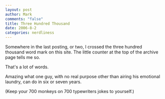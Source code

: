 ```yaml
--- 
layout: post
author: Mark
comments: "false"
title: Three Hundred Thousand
date: 2006-8-2
categories: nerdliness
---
```

Somewhere in the last posting, or two, I crossed the three hundred thousand word mark on this site. The little counter at the top of the archive page tells me so.

That's a lot of words.

Amazing what one guy, with no real purpose other than airing his emotional laundry, can do in six or seven years.

(Keep your 700 monkeys on 700 typewriters jokes to yourself.)
